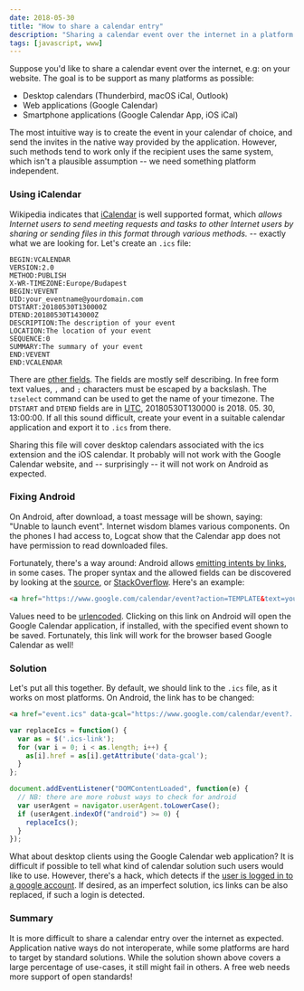 ```yaml
---
date: 2018-05-30
title: "How to share a calendar entry"
description: "Sharing a calendar event over the internet in a platform agnostic way"
tags: [javascript, www]
---
```


Suppose you'd like to share a calendar event over the internet,
e.g: on your website. The goal is to be support as many platforms as possible:

 - Desktop calendars (Thunderbird, macOS iCal, Outlook)
 - Web applications (Google Calendar)
 - Smartphone applications (Google Calendar App, iOS iCal)

The most intuitive way is to create the event in your calendar of
choice, and send the invites in the native way provided by the application.
However, such methods tend to work only if the recipient uses the same
system, which isn't a plausible assumption -- we need something platform independent.

### Using iCalendar

Wikipedia indicates that [iCalendar][] is well supported format, which
_allows Internet users to send meeting requests and tasks to other Internet users by sharing or sending files in this format through various methods._
-- exactly what we are looking for. Let's create an `.ics` file:

```
BEGIN:VCALENDAR
VERSION:2.0
METHOD:PUBLISH
X-WR-TIMEZONE:Europe/Budapest
BEGIN:VEVENT
UID:your_eventname@yourdomain.com
DTSTART:20180530T130000Z
DTEND:20180530T143000Z
DESCRIPTION:The description of your event
LOCATION:The location of your event
SEQUENCE:0
SUMMARY:The summary of your event
END:VEVENT
END:VCALENDAR
```

There are [other fields][ics_rfc].
The fields are mostly self describing.
In free form text values, `,` and `;` characters must be escaped by a backslash.
The `tzselect` command can be used to get the name of your timezone.
The `DTSTART` and `DTEND` fields are in [UTC][], 20180530T130000 is 2018. 05. 30, 13:00:00.
If all this sound difficult, create your event in a suitable calendar application
and export it to `.ics` from there.

Sharing this file will cover desktop calendars associated with the ics extension
and the iOS calendar. It probably will not work with the Google Calendar website,
and -- surprisingly -- it will not work on Android as expected.

### Fixing Android

On Android, after download, a toast message will be shown, saying:
"Unable to launch event". Internet wisdom blames various components.
On the phones I had access to, Logcat show that the Calendar app does not
have permission to read downloaded files.

Fortunately, there's a way around: Android allows [emitting intents by links][3], in some cases.
The proper syntax and the allowed fields can be discovered by looking at the [source][GCAM],
or [StackOverflow][5].
Here's an example:

```html
<a href="https://www.google.com/calendar/event?action=TEMPLATE&text=your_event&dates=20180530T130000Z/20180530T143000Z&location=location of the event&sprop=yourdomain.com">Calendar event</a>
```

Values need to be [urlencoded][4].
Clicking on this link on Android will open the Google Calendar application, if installed,
with the specified event shown to be saved. Fortunately, this link will work for the
browser based Google Calendar as well!

### Solution

Let's put all this together. By default, we should link to the `.ics` file,
as it works on most platforms. On Android, the link has to be changed:

```html
<a href="event.ics" data-gcal="https://www.google.com/calendar/event?..." class="ics-link">Calendar event</a>
```

```javascript
var replaceIcs = function() {
  var as = $('.ics-link');
  for (var i = 0; i < as.length; i++) {
    as[i].href = as[i].getAttribute('data-gcal');
  }
};

document.addEventListener("DOMContentLoaded", function(e) {
  // NB: there are more robust ways to check for android
  var userAgent = navigator.userAgent.toLowerCase();
  if (userAgent.indexOf("android") >= 0) {
    replaceIcs();
  }
});
```

What about desktop clients using the Google Calendar web application?
It is difficult if possible to tell what kind of calendar solution such users would like to use.
However, there's a hack, which detects if the [user is logged in to a google account][gahack].
If desired, as an imperfect solution, ics links can be also replaced, if such a login is detected.

### Summary

It is more difficult to share a calendar entry over the internet as expected.
Application native ways do not interoperate, while some platforms are hard to target by standard solutions.
While the solution shown above covers a large percentage of use-cases, it still might fail in others.
A free web needs more support of open standards!

[iCalendar]: https://en.wikipedia.org/wiki/ICalendar
[ics_rfc]: https://tools.ietf.org/html/rfc5545
[UTC]: https://en.wikipedia.org/wiki/Coordinated_Universal_Time
[3]: https://stackoverflow.com/questions/42936576/open-android-calendar-with-intent-from-web-chrome
[GCAM]: https://android.googlesource.com/platform/packages/apps/Calendar/+/donut-release/AndroidManifest.xml
[4]: https://en.wikipedia.org/wiki/Percent-encoding
[5]: https://stackoverflow.com/questions/22757908/google-calendar-render-action-template-parameter-documentation
[gahack]: http://www.tomanthony.co.uk/blog/detect-visitor-social-networks/
